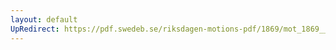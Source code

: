 ```yaml
---
layout: default
UpRedirect: https://pdf.swedeb.se/riksdagen-motions-pdf/1869/mot_1869__ak__00175.pdf
---
```

